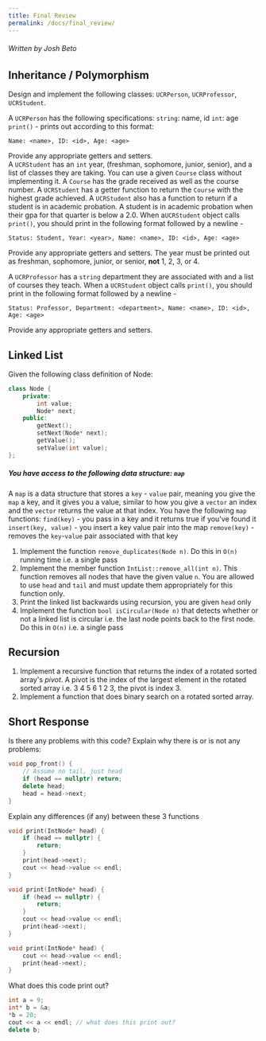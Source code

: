 ```yaml
---
title: Final Review
permalink: /docs/final_review/
---
```


###### Written by Josh Beto


## Inheritance / Polymorphism

Design and implement the following classes: `UCRPerson`, `UCRProfessor`, `UCRStudent`.

A `UCRPerson` has the following specifications:
`string`: name, id
`int`: age
`print()` - prints out according to this format:
```
Name: <name>, ID: <id>, Age: <age>
```
Provide any appropriate getters and setters.
<br>
A `UCRStudent` has an `int` year, (freshman, sophomore, junior, senior), and a list of classes they are taking. You can use a given `Course` class without implementing it. A `Course` has the grade received as well as the course number. A `UCRStudent` has a getter function to return the `Course` with the highest grade achieved. A `UCRStudent` also has a function to return if a student is in academic probation. A student is in academic probation when their gpa for that quarter is below a 2.0. When a`UCRStudent` object calls `print()`, you should print in the following format followed by a newline - 
```
Status: Student, Year: <year>, Name: <name>, ID: <id>, Age: <age> 
```
Provide any appropriate getters and setters. The year must be printed out as freshman, sophomore, junior, or senior, **not** 1, 2, 3, or 4.

A `UCRProfessor` has a `string` department they are associated with and a list of courses they teach. When a `UCRStudent` object calls `print()`, you should print in the following format followed by a newline - 
```
Status: Professor, Department: <department>, Name: <name>, ID: <id>, Age: <age>
```
Provide any appropriate getters and setters.


## Linked List

Given the following class definition of Node:

```cpp
class Node {
    private:
        int value;
        Node* next;
    public:
        getNext();
        setNext(Node* next);
        getValue();
        setValue(int value);
};
```

##### You have access to the following data structure: `map`
A `map` is a data structure that stores a `key` - `value` pair, meaning you give the `map` a key, and it gives you a value, similar to how you give a `vector` an index and the `vector` returns the value at that index.
You have the following `map` functions:
`find(key)` - you pass in a key and it returns true if you've found it
`insert(key, value)` - you insert a key value pair into the map
`remove(key)` - removes the `key`-`value` pair associated with that key
<br>
1. Implement the function `remove_duplicates(Node n)`. Do this in `O(n)` running time i.e. a single pass
2. Implement the member function `IntList::remove_all(int n)`. This function removes all nodes that have the given value `n`. You are allowed to use `head` and `tail` and must update them appropriately for this function only.
3. Print the linked list backwards using recursion, you are given `head` only
4. Implement the function `bool isCircular(Node n)` that detects whether or not a linked list is circular i.e. the last node points back to the first node. Do this in `O(n)` i.e. a single pass

## Recursion
1. Implement a recursive function that returns the index of a rotated sorted array's *pivot*. A pivot is the index of the largest element in the rotated sorted array i.e. 3 4 5 6 1 2 3, the pivot is index 3.
2. Implement a function that does binary search on a rotated sorted array. 


## Short Response
Is there any problems with this code? Explain why there is or is not any problems:

```cpp
void pop_front() {
    // Assume no tail, just head
    if (head == nullptr) return;
    delete head;
    head = head->next;
}
```

Explain any differences (if any) between these 3 functions

```cpp
void print(IntNode* head) {
    if (head == nullptr) {
        return;
    }
    print(head->next);
    cout << head->value << endl;
}

void print(IntNode* head) {
    if (head == nullptr) {
        return;
    }
    cout << head->value << endl;
    print(head->next);
}

void print(IntNode* head) {
    cout << head->value << endl;
    print(head->next);
}
```

What does this code print out?

```cpp
int a = 9;
int* b = &a;
*b = 20;
cout << a << endl; // what does this print out?
delete b;
```